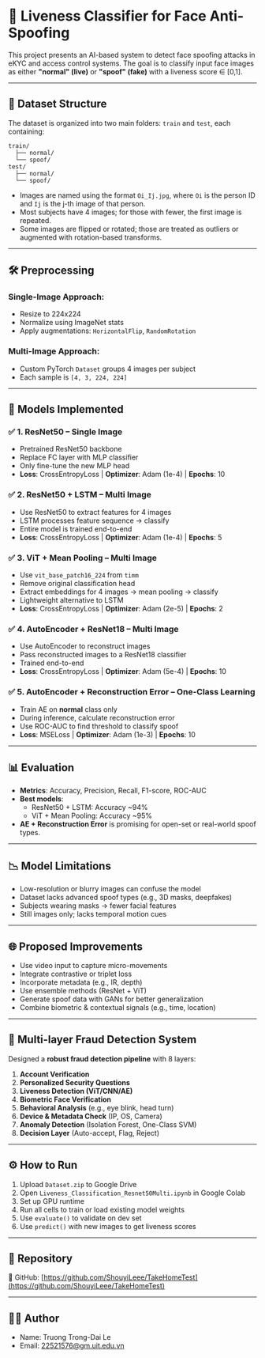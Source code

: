 
# 🧠 Liveness Classifier for Face Anti-Spoofing

This project presents an AI-based system to detect face spoofing attacks in eKYC and access control systems. The goal is to classify input face images as either **"normal" (live)** or **"spoof" (fake)** with a liveness score ∈ [0,1].

---

## 📁 Dataset Structure

The dataset is organized into two main folders: `train` and `test`, each containing:

```
train/
  ├── normal/
  └── spoof/
test/
  ├── normal/
  └── spoof/
```

- Images are named using the format `Oi_Ij.jpg`, where `Oi` is the person ID and `Ij` is the j-th image of that person.
- Most subjects have 4 images; for those with fewer, the first image is repeated.
- Some images are flipped or rotated; those are treated as outliers or augmented with rotation-based transforms.

---

## 🛠️ Preprocessing

### Single-Image Approach:
- Resize to 224x224
- Normalize using ImageNet stats
- Apply augmentations: `HorizontalFlip`, `RandomRotation`

### Multi-Image Approach:
- Custom PyTorch `Dataset` groups 4 images per subject
- Each sample is `[4, 3, 224, 224]`

---

## 🚀 Models Implemented

### ✅ 1. ResNet50 – Single Image
- Pretrained ResNet50 backbone
- Replace FC layer with MLP classifier
- Only fine-tune the new MLP head
- **Loss**: CrossEntropyLoss | **Optimizer**: Adam (1e-4) | **Epochs**: 10

### ✅ 2. ResNet50 + LSTM – Multi Image
- Use ResNet50 to extract features for 4 images
- LSTM processes feature sequence → classify
- Entire model is trained end-to-end
- **Loss**: CrossEntropyLoss | **Optimizer**: Adam (1e-4) | **Epochs**: 5

### ✅ 3. ViT + Mean Pooling – Multi Image
- Use `vit_base_patch16_224` from `timm`
- Remove original classification head
- Extract embeddings for 4 images → mean pooling → classify
- Lightweight alternative to LSTM
- **Loss**: CrossEntropyLoss | **Optimizer**: Adam (2e-5) | **Epochs**: 2

### ✅ 4. AutoEncoder + ResNet18 – Multi Image
- Use AutoEncoder to reconstruct images
- Pass reconstructed images to a ResNet18 classifier
- Trained end-to-end
- **Loss**: CrossEntropyLoss | **Optimizer**: Adam (5e-4) | **Epochs**: 10

### ✅ 5. AutoEncoder + Reconstruction Error – One-Class Learning
- Train AE on **normal** class only
- During inference, calculate reconstruction error
- Use ROC-AUC to find threshold to classify spoof
- **Loss**: MSELoss | **Optimizer**: Adam (1e-3) | **Epochs**: 10

---

## 📊 Evaluation

- **Metrics**: Accuracy, Precision, Recall, F1-score, ROC-AUC
- **Best models**:  
  - ResNet50 + LSTM: Accuracy ~94%  
  - ViT + Mean Pooling: Accuracy ~95%  
- **AE + Reconstruction Error** is promising for open-set or real-world spoof types.

---

## 📉 Model Limitations

- Low-resolution or blurry images can confuse the model
- Dataset lacks advanced spoof types (e.g., 3D masks, deepfakes)
- Subjects wearing masks → fewer facial features
- Still images only; lacks temporal motion cues

---

## 🌐 Proposed Improvements

- Use video input to capture micro-movements
- Integrate contrastive or triplet loss
- Incorporate metadata (e.g., IR, depth)
- Use ensemble methods (ResNet + ViT)
- Generate spoof data with GANs for better generalization
- Combine biometric & contextual signals (e.g., time, location)

---

## 🔐 Multi-layer Fraud Detection System

Designed a **robust fraud detection pipeline** with 8 layers:

1. **Account Verification**  
2. **Personalized Security Questions**  
3. **Liveness Detection (ViT/CNN/AE)**  
4. **Biometric Face Verification**  
5. **Behavioral Analysis** (e.g., eye blink, head turn)  
6. **Device & Metadata Check** (IP, OS, Camera)  
7. **Anomaly Detection** (Isolation Forest, One-Class SVM)  
8. **Decision Layer** (Auto-accept, Flag, Reject)

---

## ⚙️ How to Run

1. Upload `Dataset.zip` to Google Drive
2. Open `Liveness_Classification_Resnet50Multi.ipynb` in Google Colab
3. Set up GPU runtime
4. Run all cells to train or load existing model weights
5. Use `evaluate()` to validate on dev set
6. Use `predict()` with new images to get liveness scores

---

## 📎 Repository

🔗 GitHub: [https://github.com/ShouyiLeee/TakeHomeTest](https://github.com/ShouyiLeee/TakeHomeTest)

---

## 👨‍💻 Author

- Name: Truong Trong-Dai Le
- Email: 22521576@gm.uit.edu.vn
